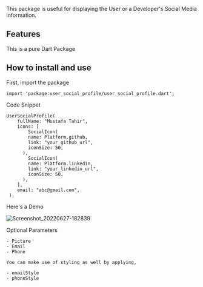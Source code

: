 <!-- 
This README describes the package. If you publish this package to pub.dev,
this README's contents appear on the landing page for your package.

For information about how to write a good package README, see the guide for
[writing package pages](https://dart.dev/guides/libraries/writing-package-pages). 

For general information about developing packages, see the Dart guide for
[creating packages](https://dart.dev/guides/libraries/create-library-packages)
and the Flutter guide for
[developing packages and plugins](https://flutter.dev/developing-packages).
-->

This package is useful for displaying the User or a Developer's Social Media information.

## Features
This is a pure Dart Package

## How to install and use

First, import the package

```
import 'package:user_social_profile/user_social_profile.dart';
```


Code Snippet

```
UserSocialProfile(
    fullName: "Mustafa Tahir",
    icons: [
        SocialIcon(
        name: Platform.github,
        link: "your_github_url",
        iconSize: 50,
      ),
        SocialIcon(
        name: Platform.linkedin,
        link: "your_linkedin_url",
        iconSize: 50,
      ),
    ],
    email: "abc@gmail.com",
 ),
```

Here's a Demo

![Screenshot_20220627-182839](https://user-images.githubusercontent.com/60258980/175958849-43870f49-d26e-4b3f-9ee6-1a66406d1657.jpg)

Optional Parameters

```
- Picture
- Email
- Phone

You can make use of styling as well by applying,

- emailStyle
- phoneStyle
```

